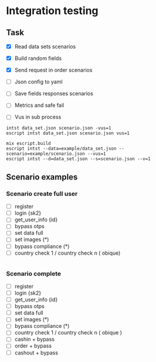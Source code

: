 # Integration testing


## Task

- [X] Read data sets scenarios
- [X] Build random fields
- [X] Send request in order scenarios
- [ ] Json config to yaml
- [ ] Save fields responses scenarios
- [ ] Metrics and safe fail 
- [ ] Vus in sub process



```
intst data_set.json scenario.json -vus=1
escript intst data_set.json scenario.json vus=1
```


```
mix escript.build 
escript intst --data=example/data_set.json --scenario=example/scenario.json --vus=1
escript intst --d=data_set.json --s=scenario.json --v=1
```

## Scenario examples

### Scenario create full user
- [ ] register
- [ ] login {sk2}
- [ ] get_user_info {id}
- [ ] bypass otps
- [ ] set data full 
- [ ] set images (*)
- [ ] bypass compliance (*)
- [ ] country check 1 / country check n ( obique)

```

```
### Scenario complete
- [ ] register
- [ ] login {sk2}
- [ ] get_user_info {id}
- [ ] bypass otps
- [ ] set data full 
- [ ] set images (*)
- [ ] bypass compliance (*)
- [ ] country check 1 / country check n ( obique )
- [ ] cashin + bypass
- [ ] order + bypass
- [ ] cashout + bypass
